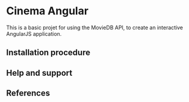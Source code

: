 # Cinema Angular

This is a basic projet for using the MovieDB API, to create an interactive AngularJS application.

## Installation procedure

## Help and support

## References

